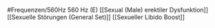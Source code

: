 #Frequenzen/560Hz
560 Hz (E)
[[Sexual (Male) erektiler Dysfunktion]]
[[Sexuelle Störungen (General Set)]]
[[Sexueller Libido Boost]]